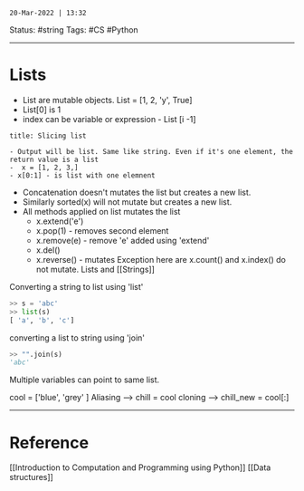 `20-Mar-2022 | 13:32`

Status: #string 
Tags: #CS #Python 

---
# Lists

- List are mutable objects.  List = [1, 2,  'y', True]
- List[0] is 1
- index can be variable or expression - List [i -1]
```ad-tip
title: Slicing list

- Output will be list. Same like string. Even if it's one element, the return value is a list 
-  x = [1, 2, 3,]
- x[0:1] - is list with one elemnent

```

- Concatenation doesn't mutates the list but creates a new list.  
- Similarly sorted(x) will not mutate but creates a new list. 
- All methods applied on list mutates the list 
	- x.extend('e')
	- x.pop(1) - removes second element 
	- x.remove(e)  - remove 'e' added using 'extend'
	- x.del()
	- x.reverse() - mutates
Exception here are x.count() and x.index() do not mutate.
Lists and [[Strings]]

Converting a string to list using 'list'
```py
>> s = 'abc'
>> list(s)
[ 'a', 'b', 'c']
```

converting a list to string using 'join'
```py
>> "".join(s)
'abc'
```

Multiple variables can point to same list.

cool = ['blue', 'grey' ]
Aliasing -->  chill = cool
cloning -->  chill_new = cool[:]

---
# Reference
[[Introduction to Computation and Programming using Python]]
[[Data structures]]